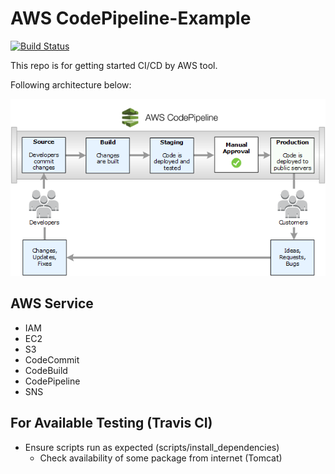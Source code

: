 # AWS CodePipeline-Example
[![Build Status](https://travis-ci.org/ogckw/codepipeline-example.svg?branch=master)](https://travis-ci.org/ogckw/codepipeline-example)


This repo is for getting started CI/CD by AWS tool.

Following architecture below:

![img](images/PipelineFlow.png)

## AWS Service
- IAM
- EC2
- S3
- CodeCommit
- CodeBuild
- CodePipeline
- SNS

## For Available Testing (Travis CI)
- Ensure scripts run as expected (scripts/install_dependencies)
  - Check availability of some package from internet    (Tomcat)




